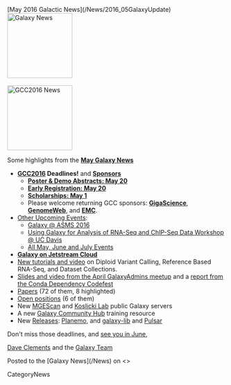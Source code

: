 <div class='newsItemHeader'>[May 2016 Galactic News](/News/2016_05GalaxyUpdate)</div>

<div class='right'>
<a href='/GalaxyUpdates/2016_05.md'><img src='/Images/GalaxyLogos/GalaxyNews.png' alt='Galaxy News' width=150 /></a><br />
<br />
<a href='/GalaxyUpdates/2016_05.md#gcc2016'><img src='/Images/Logos/GCC2016LogoTallBig.png' alt='GCC2016 News' width="150" /></a></div>


Some highlights from the **[May Galaxy News](/GalaxyUpdates/2016_05)**

* **[GCC2016](/GalaxyUpdates/2016_05.md#gcc2016) Deadlines!** and **[Sponsors](/GalaxyUpdates/2016_05.md#sponsors)**
  * **[Poster & Demo Abstracts: May 20](/GalaxyUpdates/2016_05.md#poster--demo-abstracts-may-20)**
  * **[Early Registration: May 20](/GalaxyUpdates/2016_05.md#early-registration-may-20)**
  * **[Scholarships: May 1](/GalaxyUpdates/2016_05.md#scholarships-may-1)**
  * Please welcome returning GCC sponsors: **[GigaScience](/GalaxyUpdates/2016_05.md#gigascience)**, **[GenomeWeb](/GalaxyUpdates/2016_05.md#genomeweb)**, and **[EMC](/GalaxyUpdates/2016_05.md#emc)**.
* [Other Upcoming Events](/GalaxyUpdates/2016_05.md#upcoming-events):
  * [Galaxy @ ASMS 2016](/GalaxyUpdates/2016_05.md#galaxy-at-asms-2016)
  * [Using Galaxy for Analysis of RNA-Seq and ChIP-Seq Data Workshop @ UC Davis](/GalaxyUpdates/2016_05.md#using-galaxy-for-analysis-of-rna-seq-and-chip-seq-data)
  * [All May, June and July Events](/GalaxyUpdates/2016_05.md#may-june-and-july-events)
* **[Galaxy on Jetstream Cloud](/GalaxyUpdates/2016_05.md#galaxy-on-jetstream-cloud)**
* [New tutorials and video](/GalaxyUpdates/2016_05.md#new-tutorials-and-video) on Diploid Variant Calling, Reference Based RNA-Seq, and Dataset Collections. 
* [Slides and video from the April GalaxyAdmins meetup](/GalaxyUpdates/2016_05.md#april-galaxyadmins-slides--video) and a [report from the Conda Dependency Codefest](/GalaxyUpdates/2016_05.md#conda-dependency-codefest-report) 
* [Papers](/GalaxyUpdates/2016_05.md#new-papers) (72 of them, 8 highlighted)
* [Open positions](/GalaxyUpdates/2016_05.md#whos-hiring) (6 of them)
* New [MGEScan](/GalaxyUpdates/2016_05.md#mgescan) and [Koslicki Lab](/GalaxyUpdates/2016_05.md#koslicki-lab) public Galaxy servers
* A new [Galaxy Community Hub](/GalaxyUpdates/2016_05.md#galaxy-community-hubs) training resource
* New [Releases](/GalaxyUpdates/2016_05.md#releases): [Planemo](/GalaxyUpdates/2016_05.md#planemo-0242), and [galaxy-lib](/GalaxyUpdates/2016_05.md#galaxy-lib-1670) and [Pulsar](/GalaxyUpdates/2016_05.md#pulsar)

Don't miss those deadlines, and [see you in June](https://gcc2016.iu.edu/),

[Dave Clements](/DaveClements) and the [Galaxy Team](/GalaxyTeam)

<div class='newsItemFooter'>Posted to the [Galaxy News](/News) on <<Date(2016-04-29T06:30:44Z)>></div>

CategoryNews
